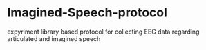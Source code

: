 # Imagined-Speech-protocol
expyriment library based protocol for collecting EEG data regarding articulated and imagined speech
